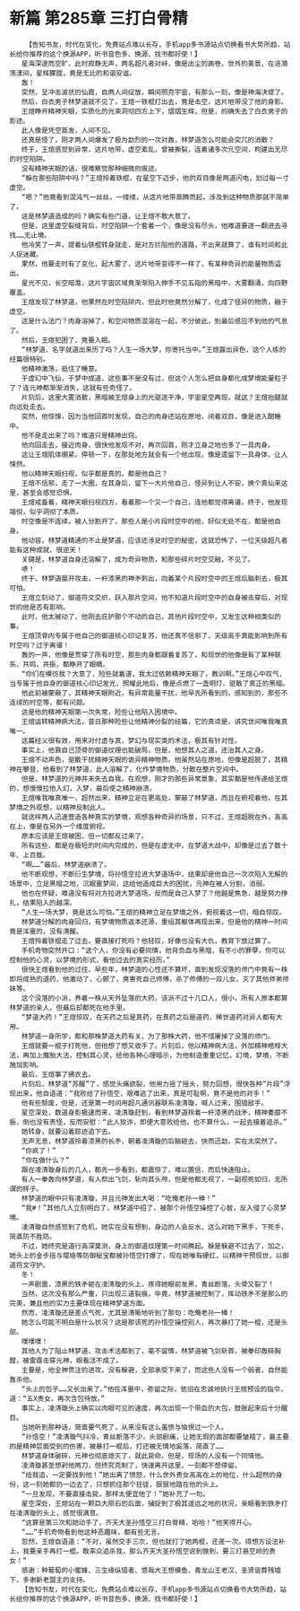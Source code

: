 # 新篇 第285章 三打白骨精
        【告知书友，时代在变化，免费站点难以长存，手机app多书源站点切换看书大势所趋，站长给你推荐的这个换源APP，听书音色多、换源、找书都好使！】
       星海深邃而空旷，此时寂静无声，两名超凡者对峙，像是出尘的画卷，世外的美景，在涟漪荡漾间，星辉朦胧，竟是无比的和谐安谧。
       轰！
       突然，呈冲击波状的仙霞，自两人间绽放，瞬间照亮宇宙，有那么一刻，像是神海决堤了。
       然后，白衣男子林梦道就不见了，王煊一铁棍打出去，竟是击空，这片地带没了他的身影。
       王煊睁开精神天眼，实质化的光束洞彻四方上下，熠熠生辉，但是，的确失去了白衣男子的影迹。
       此人像是凭空蒸发，人间不见。
       还真是怪了，刚才两人间爆发了极为勐烈的一次对轰，林梦道怎么可能会突兀的消散？
       终于，王煊感觉到异常，这片地带，虚空紊乱，曾被撕裂，连着诸多次元空间，构建出无尽的时空陷阱。
       没有精神天眼的话，很难察觉那种细微的痕迹。
       “躲在那些陷阱中吗？”王煊拎着铁棍，在星空下迈步，他的双目像是两道闪电，划过每一寸虚空。
       “嗯？”他竟看到混沌气一丝丝，一缕缕，从这片地带蒸腾而起，涉及到这种物质那就不简单了。
       这是林梦道造成的吗？确实有些门道，让王煊不敢大意了。
       但是，这里虚空裂缝背后，时空陷阱一个套着一个，像是没有尽头，他难道要逐一翻进去寻找……无止境。
       他冷笑了一声，提着仙铁棍转身就走，是对方拦阻他的道路，不出来就算了，谁有时间和此人捉迷藏。
       果然，他要走时有了变化，起大雾了，这片地带变得不一样了，有某种奇异的能量物质溢出。
       星光不见，长空暗澹，这片宇宙区域竟渐渐陷入伸手不见五指的黑暗中，大雾翻涌，向四野覆盖。
       王煊发现了林梦道，他果然在时空陷阱内，但此时他竟然分解了，化成了怪异的物质，融于虚空。
       这是什么法门？肉身溶掉了，和空间物质混溶在一起，不分彼此，到最后感应不到他的气息了。
       然后，王煊犯困了，竟要入眠。
       “林梦道，名字就道出来历了吗？人生一场大梦，你寄托当中。”王煊露出异色，这个人练的经篇很特别。
       他精神激荡，抵住了睡意。
       于虚幻中飞仙，于梦中成道，这些事不是没有过，但这个人怎么把自身都化成梦境能量粒子了？连元神都渐渐消失，这就有些奇怪了。
       片刻后，这里大雾消散，黑暗被王煊身上的光驱逐干净，宇宙星空再现，就这？王煊抬腿就向远处走去。
       突然，他惊悚，因为当他回首时发现，自己的肉身还站在原地，闭着双目，像是进入酣睡中。
       他不是走出来了吗？难道只是精神出窍。
       他向回走去，接近肉身，很快他发现不对，再次回首，刚才立身之地也多了一具肉身。
       这让王煊肌体绷紧，停顿一下，在那处地方就会有一个他出现，像是遗留下一具身体，让人悚然。
       他以精神天眼扫视，似乎都是真的，都是他自己？
       王煊不信邪，走了一大圈，在其身后，留下一大片他自己，怪异到让人不安，换个真仙来这里，甚至会感觉恐惧。
       王煊戒备着，精神天眼扫视四方，看着那一个又一个自己，连他都觉得离谱。终于，他发现端倪，似乎洞彻了本质。
       时空像是不连续，被人分割开了，那些人是小片段时空中的他，好似无处不在，都是他自身。
       他动容，林梦道精通的不止是梦道，应该还涉足时空的秘密，这就恐怖了，一位天级超凡者能有这种成就，很逆天！
       关键是，林梦道自身还溶解了，成为奇异物质，和那些碎片时空交融，不见了。
       哧！
       终于，林梦道展开攻击，一杆漆黑的神矛刺出，向着某个片段时空中的王煊后脑刺去，极其可怕。
       王煊立刻动了，御道符文交织，跃入那片空间，他不知道片段时空中的自身被击穿后，对现世的他是否有影响。
       此时，他太被动了，他刚去庇护那个不动的自己，其他片段时空中，又发生这种相类似的事。
       王煊顶骨内专属于他自己的御道核心印记复苏，他还真不信邪了，天级高手真能影响到所有时空吗？过于离谱！
       轰的一声，他像是贯穿了所有时空，那些肉身都跟着复苏了，和现世的他像是有了某种联系，共鸣，共振，都睁开了眼睛。
       “你们在模彷我？大意了，险些就着道，我太过依赖精神天眼了，教训啊。”王煊心中叹气，当专属于他自身的御道核心印记发光，照耀此地后，像是点燃了一盏明灯，驱散了真正的黑暗。
       他此前被蒙蔽了，其精神天眼附近，有异常能量干扰，他早先所看到的，感知到的，那些不连续的时空等，都有问题。
       这是他的精神天眼第一次失常，险些让他陷入困境中。
       王煊运转精神病大法，昔日那种险些让他精神分裂的经篇，它的真谛是，讲究世间唯我唯真唯一。
       这篇经义很有效，用来对付虚与真，梦幻与现实类的术法，极其有针对性。
       事实上，他靠自己顶骨的御道纹理也能破局，但是，他想其人之道，还治其人之身。
       王煊不动声色，驱散干扰精神天眼的诡异精神物质。他虽然站在原地，但像是超脱了，其精神在攀登，他看到了林梦道，此人溶解了，化作梦境物质，分散在整片空间中。
       但是，林梦道的元神并未失去自我，在观想，刚才的那些异常景象，其实都是他传递给王煊的，想慢慢拉他入幻，入梦，最后使之精神崩溃。
       王煊唯我唯真唯一，超然出来，精神立足在更高处，蒙蔽了林梦道，而且在俯视着他，在其梦境之外观想，以精神反制此人。
       就这样两人迅速营造各种真实的梦境，观想各种奇异的场景，只不过，王煊超脱在外，高高在上，像是在另外一个维度俯视。
       原本应该是王煊被困，但一切都反过来了。
       所有这些，都是在极短的时间内完成的，但是在虚无中，在梦道大战中，却像是过去了数十年、上百载。
       “啊……”最后，林梦道崩溃了。
       他不断观想，不断衍生梦境，将孙悟空拉进大梦道场中，结果却是他自己一次次陷入无解的场景中，立足黑暗之地，沉眠噩梦间，这给他造成巨大的困扰，元神在被人分割，消弱。
       他也在怀疑，难道没有将对方拉进大梦道场，反而是自己入梦了？他越是焦急，越是努力挣扎，结果陷入的越深。
       “人生一场大梦，竟是这么可怕。”王煊的精神立足在梦境之外，俯视着这一切，暗自惊叹。
       林梦道分解的肉身回归，有梦境物质返本还源，重组其躯体再现出来，但是他的精神一时间竟是浑噩的，没有清醒。
       王煊拎着铁棍走了过去，要直接打死吗？他轻叹，好像也没有大仇，教育下放过算了。
       手机奇物突然开口：“这个人，你没有必要同情，他背负血与黑暗，有不小的罪孽，你可以控制他的心灵，以梦境的形式，看他过去的真实经历。”
       很快王煊看到他的过往，早些年，林梦道的心性还不算坏，直到发现没落的师门中竟有一株即将成熟的道药，他激动了，心颤了，竟害死自己师傅，杀了师傅的一双儿女，灭了其他师弟师妹等。
       这个没落的小派，养着一株从天外坠落的大药，该派不过十几口人，很小，所有人原本都算林梦道的亲人，但最后却都死在他手里。
       “梦道大药！”王煊惊叹，在天药之后是真药，在真药之后是道药，稀世道药对异人都有大用。
       林梦道一身所学，都和那株梦道大药有关，为了那株大药，他不惜屠掉了没落的师门。
       王煊就要一棍子打死他，但他想了想又收手了。片刻后，他以精神病大法，外加精神棺椁大法，再加上魔胎大法，控制其心灵，给他各种心理暗示，为他制造重重记忆，幻境，梦境，不断施加影响。
       最后，王煊事了拂衣去。
       片刻后，林梦道“苏醒”了，感觉头痛欲裂，他用力摇了摇头，努力回想，很快各种“片段”浮现出来，他自语道：“我败给了孙悟空，艰难逃了出来，真是可耻啊，竟不是他的对手！”
       他有些颓废，但是，还是第一时间用超凡通讯器联系凌清璇，喊人过来，围猎敌手。
       星空深处，数道身影极速而来，凌清璇赶到，看到林梦道拎着一杆漆黑的战矛，精神委靡不振，倒也没有责怪，反而安慰：“此人狡诈，即便大意败给他，也不算什么，一起去接着追杀。”
       她转身，就要沿着踪迹追下去。
       无声无息，林梦道拎着漆黑的长矛，朝着凌清璇的后脑砸去，快而迅勐，实在太突然了。
       “你疯了！”
       “你在做什么？”
       跟在凌清璇身后的几人，都先一步看到，都震惊了，难以置信，而后快速阻止。
       有人一拳轰向林梦道，有人祭出飞剑，斩向其头颅，但是他都无视了，一副视死如归，无所谓的样子。
       林梦道的眼中只有凌清璇，并且元神发出大喝：“吃俺老孙一棒！”
       “我#！”其他几人立刻明白了，林梦道中招了，被那个孙悟空操控了心智，反入侵了心灵梦境。
       凌清璇自然感觉到了危机，她实在没有想到，身边的人会反水，这么对她下黑手，下死手，简直防不胜防。
       不过，她终究是道行高深莫测，身上的御道纹理第一时间腾起。躲是躲避不过去了，加之，她头上的金步摇与璎珞等防御秘宝都被孙悟空打爆了，现在她唯有硬扛，以精神干预现世，以御道符文守护。
       冬！
       一声剧震，漆黑的铁矛砸在凌清璇的头上，疼得她眼前发黑，青丝断落，头骨又裂了！
       当然，这次没有那么严重，只出现三道裂痕，毕竟，林梦道被控制了，挥动铁矛不是那么的完美，兼且他的实力主要体现在精神梦道方面。
       然而，凌清璇还是差点气死，尤其是清晰地听到了那句：吃俺老孙一棒！
       她怎么可能不明白是什么状况？这是那该死的孙悟空操控别人，再次暴打了她一棍，还是头部。
       噗噗噗！
       其他人为了阻止林梦道，攻击术法都到了，毫不留情，林梦道被飞剑斩首，被拳印轰碎胸膛，被雷霆击穿元神，眼看活不成了。
       主要是，他全神贯注的进攻，没有躲避，全部承受下来了，而这些人没有一个弱者，自然能轰杀他。
       “头上的包子……又长出来了。”他在浑噩中，弥留之际，依旧在忠诚地执行王煊预设的指令，道：“五X贵女，再次含包待放。”
       事实上，凌清璇头上确实以肉眼可见的速度，再次出现一个带血的大包，鼓胀起来后十分醒目。
       当她听到那种话，简直要气死了，从来没有这么羞愤与恼恨过一个人。
       “孙悟空！”凌清璇气抖冷，青丝断落不少，头部剧痛，让她无瑕的面部都要皱褶了，最主要的是精神层面受到的伤害，被暴打一棍后，打还被无情地奚落，简直了……
       林梦道身体破碎，元神也彻底熄灭了，就此毙命。但是，现场的人没有一个同情他。
       凌清璇甚至想剁他两刀，但终究克制了，快速离开这里，一刻都不想停留。
       “给我追，一定要找到他！”她出离了愤怒，什么世外贵女高高在上的地位，什么超然的身份，这一刻她都扔一边去了，只想抓住那个狂徒，狠狠地踏在他的头上。
       “一旦发现，不要直接击毙，那样太便宜他了！”她补充了一句。
       星空深处，王煊站在一颗巨大陨石的后面，捕捉到了极其遥远之地的状况，亲眼看到铁矛打在凌清璇的头上，感觉很满意。
       “这算是第三次和她动手了，齐天大圣孙悟空三打白骨精，哈哈！”他笑得开心。
       “……”手机奇物看到他这种恶趣味，都有些无言。
       忽然，王煊自语道：“不对，虽然交手三次，但也就打了她两棍，还差一次。得想方设法补上，我要亲手再打一棍。敢率众追杀我，那么齐天大圣孙悟空说到做到，要三打悬空岭的贵女！”
       感谢：种葡萄的小蜜蜂、三生缘纵猎者、悠哉大王想摸鱼、青龙山王老汉、圣贤皆葬残墟下，多谢新老盟主的支持。
       【告知书友，时代在变化，免费站点难以长存，手机app多书源站点切换看书大势所趋，站长给你推荐的这个换源APP，听书音色多、换源、找书都好使！】